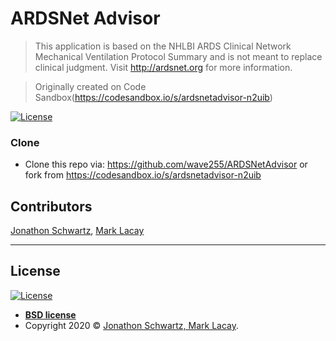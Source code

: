 # ARDSNet Advisor

> This application is based on the NHLBI ARDS Clinical Network Mechanical Ventilation Protocol Summary and is not meant to replace clinical judgment. Visit http://ardsnet.org for more information.

> Originally created on Code Sandbox(https://codesandbox.io/s/ardsnetadvisor-n2uib)

[![License](https://img.shields.io/badge/License-BSD%203--Clause-blue.svg)](https://opensource.org/licenses/BSD-3-Clause)

### Clone

- Clone this repo via: https://github.com/wave255/ARDSNetAdvisor or fork from https://codesandbox.io/s/ardsnetadvisor-n2uib

## Contributors

<a href = "mailto:Jonathon.Schwartz@stonybrookmedicine.edu">Jonathon Schwartz</a>, <a href = "mailto: mark.lacay@gmail.com">Mark Lacay</a>

---

## License

[![License](https://img.shields.io/badge/License-BSD%203--Clause-blue.svg)](https://opensource.org/licenses/BSD-3-Clause)

- **[BSD license](https://opensource.org/licenses/BSD-3-Clause)**
- Copyright 2020 © <a href="https://github.com/wave255/ARDSNetAdvisor" target="_blank">Jonathon Schwartz, Mark Lacay</a>.
